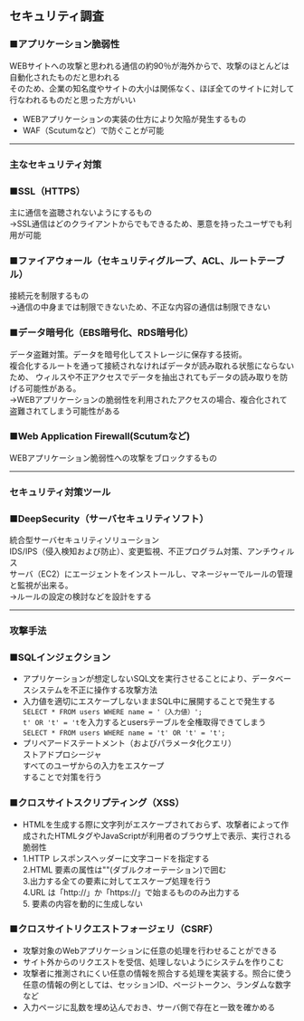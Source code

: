 ## セキュリティ調査
### ■アプリケーション脆弱性
WEBサイトへの攻撃と思われる通信の約90％が海外からで、攻撃のほとんどは自動化されたものだと思われる  
そのため、企業の知名度やサイトの大小は関係なく、ほぼ全てのサイトに対して行なわれるものだと思った方がいい  

* WEBアプリケーションの実装の仕方により欠陥が発生するもの  
* WAF（Scutumなど）で防ぐことが可能

<hr>

### 主なセキュリティ対策
### ■SSL（HTTPS）
主に通信を盗聴されないようにするもの  
→SSL通信はどのクライアントからでもできるため、悪意を持ったユーザでも利用が可能  

### ■ファイアウォール（セキュリティグループ、ACL、ルートテーブル）
接続元を制限するもの  
→通信の中身までは制限できないため、不正な内容の通信は制限できない  

### ■データ暗号化（EBS暗号化、RDS暗号化）
データ盗難対策。データを暗号化してストレージに保存する技術。  
複合化するルートを通って接続されなければデータが読み取れる状態にならないため、
ウィルスや不正アクセスでデータを抽出されてもデータの読み取りを防げる可能性がある。  
→WEBアプリケーションの脆弱性を利用されたアクセスの場合、複合化されて盗難されてしまう可能性がある  

### ■Web Application Firewall(Scutumなど)
WEBアプリケーション脆弱性への攻撃をブロックするもの

<hr>

### セキュリティ対策ツール
### ■DeepSecurity（サーバセキュリティソフト）
統合型サーバセキュリティソリューション  
IDS/IPS（侵入検知および防止）、変更監視、不正プログラム対策、アンチウィルス  
サーバ（EC2）にエージェントをインストールし、マネージャーでルールの管理と監視が出来る。  
→ルールの設定の検討などを設計をする  

<hr>

### 攻撃手法
### ■SQLインジェクション
* アプリケーションが想定しないSQL文を実行させることにより、データベースシステムを不正に操作する攻撃方法
* 入力値を適切にエスケープしないままSQL中に展開することで発生する  
`SELECT * FROM users WHERE name = '（入力値）';`  
`t' OR 't' = 't`を入力するとusersテーブルを全権取得できてしまう  
`SELECT * FROM users WHERE name = 't' OR 't' = 't';`
* プリペアードステートメント（およびパラメータ化クエリ）  
  ストアドプロシージャ  
  すべてのユーザからの入力をエスケープ  
することで対策を行う

### ■クロスサイトスクリプティング（XSS）
* HTMLを生成する際に文字列がエスケープされておらず、攻撃者によって作成されたHTMLタグやJavaScriptが利用者のブラウザ上で表示、実行される脆弱性
* 1.HTTP レスポンスヘッダーに文字コードを指定する  
2.HTML 要素の属性は""(ダブルクオーテーション)で囲む  
3.出力する全ての要素に対してエスケープ処理を行う  
4.URL は「http://」か「https://」で始まるもののみ出力する  
5.<script></script> 要素の内容を動的に生成しない

### ■クロスサイトリクエストフォージェリ（CSRF）
* 攻撃対象のWebアプリケーションに任意の処理を行わせることができる
* サイト外からのリクエストを受信、処理しないようにシステムを作りこむ
* 攻撃者に推測されにくい任意の情報を照合する処理を実装する。照合に使う任意の情報の例としては、セッションID、ページトークン、ランダムな数字など
* 入力ページに乱数を埋め込んでおき、サーバ側で存在と一致を確かめる
